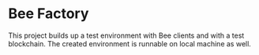 # Bee Factory
This project builds up a test environment with Bee clients and with a test blockchain.
The created environment is runnable on local machine as well.

